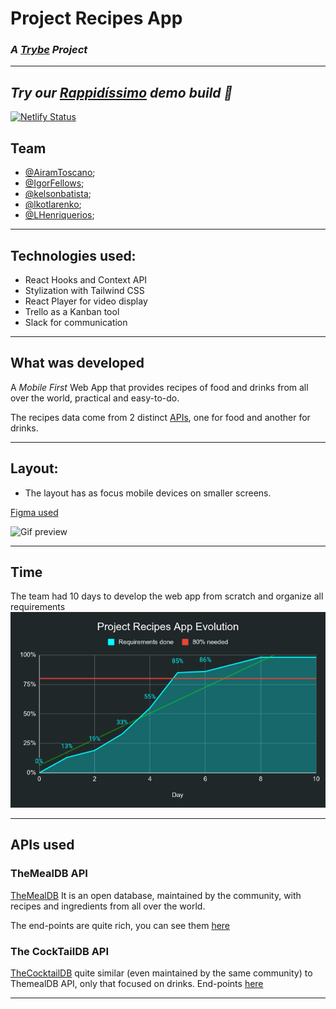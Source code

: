# Project Recipes App
### _A [Trybe](https://www.betrybe.com/) Project_

---
## _Try our [Rappidíssimo](https://rappidissimo.netlify.app) demo build 🚀_
[![Netlify Status](https://api.netlify.com/api/v1/badges/bd135f0e-0eb3-4e59-a04d-7931a96b43e8/deploy-status)](https://app.netlify.com/sites/rappidissimo/deploys)

## Team

  - [@AiramToscano](https://github.com/AiramToscano);
  - [@IgorFellows](https://github.com/IgorFellows);
  - [@kelsonbatista](https://github.com/kelsonbatista);
  - [@lkotlarenko](https://github.com/lkotlarenko);
  - [@LHenriquerios](https://github.com/LHenriquerios);

---
## Technologies used:

  - React Hooks and Context API
  - Stylization with Tailwind CSS
  - React Player for video display
  - Trello as a Kanban tool
  - Slack for communication

---
## What was developed

A *Mobile First* Web App that provides recipes of food and drinks from all over the world, practical and easy-to-do.

The recipes data come from 2 distinct [APIs](#apis-used), one for food and another for drinks.


---
## Layout:
  
  - The layout has as focus mobile devices on smaller screens.

  [Figma used](https://www.figma.com/file/cBDVGdqQxUuVlQp3ehW7wx/Recipes-App)

  ![Gif preview](/readme_src/rappidissimo_demo_GIF.gif)

---

## Time

  The team had 10 days to develop the web app from scratch and organize all requirements
  ![Requirements evolution](/readme_src/requirements_evolution.png)

---
## APIs used
### TheMealDB API

[TheMealDB](https://www.themealdb.com/) It is an open database, maintained by the community, with recipes and ingredients from all over the world.

The end-points are quite rich, you can see them [here](https://www.themealdb.com/api.php)

### The CockTailDB API

[TheCocktailDB](https://www.thecocktaildb.com/) quite similar (even maintained by the same community) to ThemealDB API, only that focused on drinks.
End-points [here](https://www.thecocktaildb.com/api.php)

---
